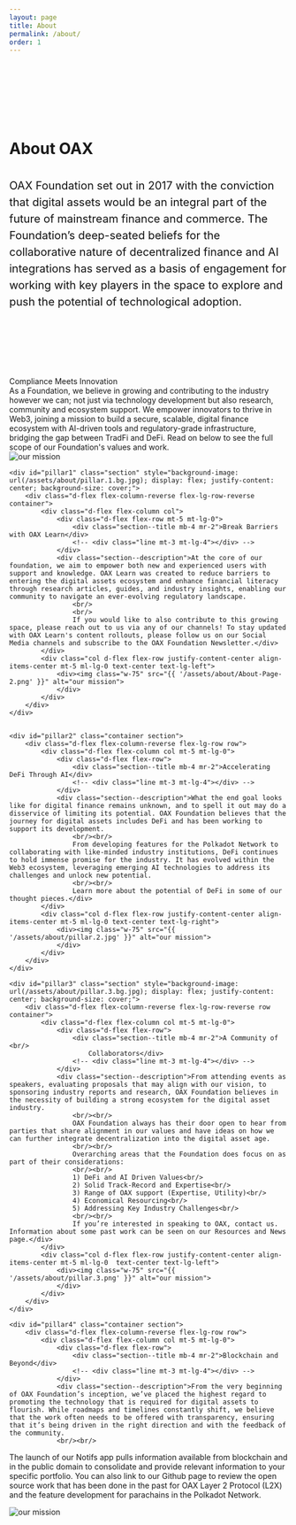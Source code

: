 ```yaml
---
layout: page
title: About
permalink: /about/
order: 1
---
```

<div class="d-flex flex-column about-hero" style="display: flex; align-items: center; padding-top: 100px; padding-bottom: 100px; justify-content: center;">
    <div class="container">
        <div class="d-flex d-flex flex-column flex-lg-row row flex-grow-1" style="z-index: 1;">
            <h1 class="page-title blue1 col">
                <div class="animate__animated animate__fadeInUp">About OAX</div> 
                <p class="page-subheading col" style="font-size: 20px; color: #121212; line-height: 1.5; padding-left: 0; padding-right: 0; padding-top: 15px; font-weight: 400;">OAX Foundation set out in 2017 with the conviction that digital assets would be an integral part of the future of mainstream finance and commerce. The Foundation’s deep-seated beliefs for the collaborative nature of decentralized finance and AI integrations has served as a basis of engagement for working with key players in the space to explore and push the potential of technological adoption.
                </p>
            </h1>
            <div class="col d-none d-lg-flex flex-row justify-content-center align-items-center mt-5 ml-lg-0" style="text-align: right">
            </div>
        </div>
    </div>
</div>
<div class="bg-white pt-5 mt-5 sections">
    <div id="our-mission" class="container section pt-5">
        <div class="d-flex flex-column-reverse flex-lg-row row">
            <div class="d-flex flex-column col mt-5 mt-lg-0">
                <div class="d-flex flex-row">
                    <div class="section--title mb-4 mr-2">Compliance Meets Innovation</div>                                 
                </div>
                <div class="section--description">As a Foundation, we believe in growing and contributing to the industry however we can; not just via technology development but also research, community and ecosystem support. We empower innovators to thrive in Web3, joining a mission to build a secure, scalable, digital finance ecosystem with AI-driven tools and regulatory-grade infrastructure, bridging the gap between TradFi and DeFi. Read on below to see the full scope of our Foundation's values and work.</div>
            </div>
            <div class="col d-flex flex-row justify-content-center align-items-center mt-5 ml-lg-0 text-center text-lg-right">
                <div>
                    <img class="w-75" src="{{ '/assets/about/About-Page-1.png' }}" alt="our mission">
                </div>
            </div>
        </div>
    </div>

    <div id="pillar1" class="section" style="background-image: url(/assets/about/pillar.1.bg.jpg); display: flex; justify-content: center; background-size: cover;">
        <div class="d-flex flex-column-reverse flex-lg-row-reverse container">
            <div class="d-flex flex-column col">
                <div class="d-flex flex-row mt-5 mt-lg-0">
                    <div class="section--title mb-4 mr-2">Break Barriers with OAX Learn</div>
                    <!-- <div class="line mt-3 mt-lg-4"></div> -->
                </div>
                <div class="section--description">At the core of our foundation, we aim to empower both new and experienced users with support and knowledge. OAX Learn was created to reduce barriers to entering the digital assets ecosystem and enhance financial literacy through research articles, guides, and industry insights, enabling our community to navigate an ever-evolving regulatory landscape.
                    <br/>
                    <br/>
                    If you would like to also contribute to this growing space, please reach out to us via any of our channels! To stay updated with OAX Learn's content rollouts, please follow us on our Social Media channels and subscribe to the OAX Foundation Newsletter.</div>
            </div>
            <div class="col d-flex flex-row justify-content-center align-items-center mt-5 ml-lg-0 text-center text-lg-left">
                <div><img class="w-75" src="{{ '/assets/about/About-Page-2.png' }}" alt="our mission">
                </div>
            </div>
        </div>
    </div>


    <div id="pillar2" class="container section">
        <div class="d-flex flex-column-reverse flex-lg-row row">
            <div class="d-flex flex-column col mt-5 mt-lg-0">
                <div class="d-flex flex-row">
                    <div class="section--title mb-4 mr-2">Accelerating DeFi Through AI</div>
                    <!-- <div class="line mt-3 mt-lg-4"></div> -->
                </div>
                <div class="section--description">What the end goal looks like for digital finance remains unknown, and to spell it out may do a disservice of limiting its potential. OAX Foundation believes that the journey for digital assets includes DeFi and has been working to support its development.
                    <br/><br/>
                    From developing features for the Polkadot Network to collaborating with like-minded industry institutions, DeFi continues to hold immense promise for the industry. It has evolved within the Web3 ecosystem, leveraging emerging AI technologies to address its challenges and unlock new potential.
                    <br/><br/>
                    Learn more about the potential of DeFi in some of our thought pieces.</div>
            </div>
            <div class="col d-flex flex-row justify-content-center align-items-center mt-5 ml-lg-0 text-center text-lg-right">
                <div><img class="w-75" src="{{ '/assets/about/pillar.2.jpg' }}" alt="our mission">
                </div>
            </div>
        </div>
    </div>

    <div id="pillar3" class="section" style="background-image: url(/assets/about/pillar.3.bg.jpg); display: flex; justify-content: center; background-size: cover;">
        <div class="d-flex flex-column-reverse flex-lg-row-reverse row container">
            <div class="d-flex flex-column col mt-5 mt-lg-0">
                <div class="d-flex flex-row">
                    <div class="section--title mb-4 mr-2">A Community of <br/>
                        Collaborators</div>
                    <!-- <div class="line mt-3 mt-lg-4"></div> -->
                </div>
                <div class="section--description">From attending events as speakers, evaluating proposals that may align with our vision, to sponsoring industry reports and research, OAX Foundation believes in the necessity of building a strong ecosystem for the digital asset industry.
                    <br/><br/>
                    OAX Foundation always has their door open to hear from parties that share alignment in our values and have ideas on how we can further integrate decentralization into the digital asset age.
                    <br/><br/>
                    Overarching areas that the Foundation does focus on as part of their considerations:
                    <br/><br/>
                    1) DeFi and AI Driven Values<br/>
                    2) Solid Track-Record and Expertise<br/>
                    3) Range of OAX support (Expertise, Utility)<br/>
                    4) Economical Resourcing<br/>
                    5) Addressing Key Industry Challenges<br/>
                    <br/><br/>
                    If you’re interested in speaking to OAX, contact us. Information about some past work can be seen on our Resources and News page.</div>
            </div>
            <div class="col d-flex flex-row justify-content-center align-items-center mt-5 ml-lg-0  text-center text-lg-left">
                <div><img class="w-75" src="{{ '/assets/about/pillar.3.png' }}" alt="our mission">
                </div>
            </div>
        </div>
    </div>

    <div id="pillar4" class="container section">
        <div class="d-flex flex-column-reverse flex-lg-row row">
            <div class="d-flex flex-column col mt-5 mt-lg-0">
                <div class="d-flex flex-row">
                    <div class="section--title mb-4 mr-2">Blockchain and Beyond</div>
                    <!-- <div class="line mt-3 mt-lg-4"></div> -->
                </div>
                <div class="section--description">From the very beginning of OAX Foundation’s inception, we’ve placed the highest regard to promoting the technology that is required for digital assets to flourish. While roadmaps and timelines constantly shift, we believe that the work often needs to be offered with transparency, ensuring that it’s being driven in the right direction and with the feedback of the community.
                <br/><br/>
The launch of our Notifs app pulls information available from blockchain and in the public domain to consolidate and provide relevant information to your specific portfolio. You can also link to our Github page to review the open source work that has been done in the past for OAX Layer 2 Protocol (L2X) and the feature development for parachains in the Polkadot Network. 
</div>
            </div>
            <div class="col d-flex flex-row justify-content-center align-items-center mt-5 ml-lg-0 text-center text-lg-right">
                <div><img class="w-75" src="{{ '/assets/about/pillar.1.png' }}" alt="our mission">
                </div>
            </div>
        </div>
    </div>
     

